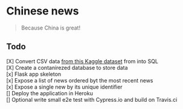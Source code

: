 # Chinese news
> Because China is great!

## Todo

[X] Convert CSV data [from this Kaggle dataset](https://www.kaggle.com/ceshine/yet-another-chinese-news-dataset) from into SQL  
[X] Create a contanirezed database to store data  
[x] Flask app skeleton  
[x] Expose a list of news ordered byt the most recent news  
[x] Expose a single new by its unique identifier  
[] Deploy the application in Heroku  
[] Optional write small e2e test with Cypress.io and build on Travis.ci  

